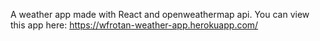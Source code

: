 A weather app made with React and openweathermap api.
You can view this app here: https://wfrotan-weather-app.herokuapp.com/
